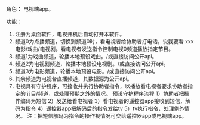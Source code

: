角色：
电视端app。

功能：
1. 注册为桌面软件，电视开机后自动打开本软件。
2. 频道0为点播频道，切换到频道0时，看电视者给协助者打电话，说我要看 xxx电影/戏曲/电视剧。看电视者发送指令控制电视0频道播放指定节目。
3. 频道1为戏曲频道，轮播本地预设戏曲。/或直接访问公开api。
4. 频道2为电视剧频道，轮播本地预设电视剧。/或直接访问公开api。
5. 频道3为电影频道，轮播本地预设电影。/或直接访问公开api。
6. 其余频道为电视台直播频道，其数据源为公开api。
7. 电视具有守护程序，可接收并执行协助者指令，以播放看电视者要求协助者指定的节目/频道，或处理预期之外的情况。
    预设守护程序流程
        1）协助者把操作编码为短信
        2）发送给看电视者
        3）看电视者的遥控器app接收到短信，解码为指令
        4）遥控器app把解码后的指令发给tv
        5）tv执行指令，处理例外情况。
        注：把短信解码为指令的操作视情况可交给遥控器app或电视端app。